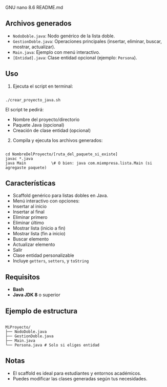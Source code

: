   GNU nano 8.6                                                                                                                                                       README.md                                                                                                                                                                
## Archivos generados

- `NodoDoble.java`: Nodo genérico de la lista doble.
- `GestionDoble.java`: Operaciones principales (insertar, eliminar, buscar, mostrar, actualizar).
- `Main.java`: Ejemplo con menú interactivo.
- `[Entidad].java`: Clase entidad opcional (ejemplo: `Persona`).

## Uso

1. Ejecuta el script en terminal:
```

./crear_proyecto_java.sh

```

El script te pedirá:
- Nombre del proyecto/directorio
- Paquete Java (opcional)
- Creación de clase entidad (opcional)

2. Compila y ejecuta los archivos generados:
```

cd NombreDelProyecto/[ruta_del_paquete_si_existe]
javac *.java
java Main           \# O bien: java com.miempresa.lista.Main (si agregaste paquete)

```

## Características

- Scaffold genérico para listas dobles en Java.
- Menú interactivo con opciones:
- Insertar al inicio
- Insertar al final
- Eliminar primero
- Eliminar último
- Mostrar lista (inicio a fin)
- Mostrar lista (fin a inicio)
- Buscar elemento
- Actualizar elemento
- Salir
- Clase entidad personalizable
- Incluye `getters`, `setters`, y `toString`

## Requisitos

- **Bash**
- **Java JDK 8** o superior

## Ejemplo de estructura

```

MiProyecto/
├── NodoDoble.java
├── GestionDoble.java
├── Main.java
└── Persona.java # Solo si eliges entidad

```

## Notas

- El scaffold es ideal para estudiantes y entornos académicos.
- Puedes modificar las clases generadas según tus necesidades.
